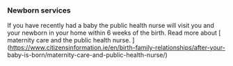 ###  **Newborn services**

If you have recently had a baby the public health nurse will visit you and
your newborn in your home within 6 weeks of the birth. Read more about [
maternity care and the public health nurse.
](https://www.citizensinformation.ie/en/birth-family-relationships/after-your-
baby-is-born/maternity-care-and-public-health-nurse/)
